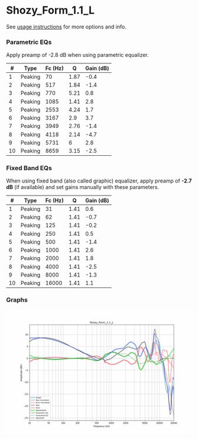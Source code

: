 # Shozy_Form_1.1_L
See [usage instructions](https://github.com/jaakkopasanen/AutoEq#usage) for more options and info.

### Parametric EQs
Apply preamp of -2.8 dB when using parametric equalizer.

|   # | Type    |   Fc (Hz) |    Q |   Gain (dB) |
|-----|---------|-----------|------|-------------|
|   1 | Peaking |        70 | 1.87 |        -0.4 |
|   2 | Peaking |       517 | 1.84 |        -1.4 |
|   3 | Peaking |       770 | 5.21 |         0.8 |
|   4 | Peaking |      1085 | 1.41 |         2.8 |
|   5 | Peaking |      2553 | 4.24 |         1.7 |
|   6 | Peaking |      3167 | 2.9  |         3.7 |
|   7 | Peaking |      3949 | 2.76 |        -1.4 |
|   8 | Peaking |      4118 | 2.14 |        -4.7 |
|   9 | Peaking |      5731 | 6    |         2.8 |
|  10 | Peaking |      8659 | 3.15 |        -2.5 |

### Fixed Band EQs
When using fixed band (also called graphic) equalizer, apply preamp of **-2.7 dB** (if available) and set gains manually with these parameters.

|   # | Type    |   Fc (Hz) |    Q |   Gain (dB) |
|-----|---------|-----------|------|-------------|
|   1 | Peaking |        31 | 1.41 |         0.6 |
|   2 | Peaking |        62 | 1.41 |        -0.7 |
|   3 | Peaking |       125 | 1.41 |        -0.2 |
|   4 | Peaking |       250 | 1.41 |         0.5 |
|   5 | Peaking |       500 | 1.41 |        -1.4 |
|   6 | Peaking |      1000 | 1.41 |         2.6 |
|   7 | Peaking |      2000 | 1.41 |         1.8 |
|   8 | Peaking |      4000 | 1.41 |        -2.5 |
|   9 | Peaking |      8000 | 1.41 |        -1.3 |
|  10 | Peaking |     16000 | 1.41 |         1.1 |

### Graphs
![](./Shozy_Form_1.1_L.png)
